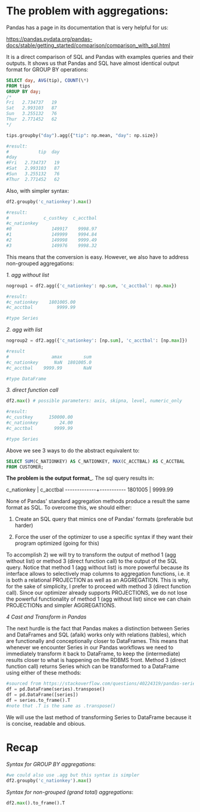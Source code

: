 # The problem with aggregations:

Pandas has a page in its documentation that is very helpful for us:

https://pandas.pydata.org/pandas-docs/stable/getting_started/comparison/comparison_with_sql.html

It is a direct comparison of SQL and Pandas with examples queries and their outputs. It shows us that Pandas and SQL have almost identical output format for GROUP BY operations:

```SQL
SELECT day, AVG(tip), COUNT(\*)
FROM tips
GROUP BY day;
/*
Fri   2.734737   19
Sat   2.993103   87
Sun   3.255132   76
Thur  2.771452   62
*/
```

```python
tips.groupby("day").agg({"tip": np.mean, "day": np.size})

#result:
#           tip  day
#day                
#Fri   2.734737   19
#Sat   2.993103   87
#Sun   3.255132   76
#Thur  2.771452   62
```

Also, with simpler syntax:
```python
df2.groupby('c_nationkey').max()

#result:
#             c_custkey  c_acctbal
#c_nationkey                      
#0               149917    9998.97
#1               149999    9994.84
#2               149998    9999.49
#3               149976    9998.32
```

This means that the conversion is easy. However, we also have to address non-grouped aggregations:

_1. agg without list_
```python
nogroup1 = df2.agg({'c_nationkey': np.sum, 'c_acctbal': np.max})

#result:
#c_nationkey    1801005.00
#c_acctbal         9999.99

#type Series
```

_2. agg with list_
```python
nogroup2 = df2.agg({'c_nationkey': [np.sum], 'c_acctbal': [np.max]})

#result
#                amax        sum
#c_nationkey      NaN  1801005.0
#c_acctbal    9999.99        NaN

#type DataFrame
```

_3. direct function call_
```python
df2.max() # possible parameters: axis, skipna, level, numeric_only

#result:
#c_custkey      150000.00
#c_nationkey        24.00
#c_acctbal        9999.99

#type Series
```

Above we see 3 ways to do the abstract equivalent to:

```sql
SELECT SUM(C_NATIONKEY) AS C_NATIONKEY, MAX(C_ACCTBAL) AS C_ACCTBAL
FROM CUSTOMER;
```

__The problem is the output format___. The sql query results in:

 c_nationkey | c_acctbal
-------------+-----------
     1801005 |   9999.99

None of Pandas' standard aggregation methods produce a result the same format as SQL. To overcome this, we should either:

1. Create an SQL query that mimics one of Pandas' formats (preferable but harder)

2. Force the user of the optimizer to use a specific syntax if they want their program optimized (going for this)

To accomplish 2) we will try to transform the output of method 1 (agg without list) or method 3 (direct function call) to the output of the SQL query. Notice that method 1 (agg without list) is more powerful because its interface allows to selectively map columns to aggregation functions, i.e. it is both a relational PROJECTION as well as an AGGREGATION. This is why, for the sake of simplicity, I prefer to proceed with method 3 (direct function call). Since our optimizer already supports PROJECTIONS, we do not lose the powerful functionality of method 1 (agg without list) since we can chain PROJECTIONs and simpler AGGREGATIONS.

_4 Cast and Transform in Pandas_

The next hurdle is the fact that Pandas makes a distinction between Series and DataFrames and SQL (afaik) works only with relations (tables), which are functionally and conceptionally closer to DataFrames. This means that whenever we encounter Series in our Pandas workflows we need to immediately transform it back to DataFrame, to keep the (intermediate) results closer to what is happening on the RDBMS front. Method 3 (direct function call) returns Series which can be transformed to a DataFrame using either of these methods:

```python
#sourced from https://stackoverflow.com/questions/40224319/pandas-series-to-dataframe-using-series-indexes-as-columns
df = pd.DataFrame(series).transpose()
df = pd.DataFrame([series])
df = series.to_frame().T
#note that .T is the same as .transpose()
```

We will use the last method of transforming Series to DataFrame because it is concise, readable and obious.

# Recap

_Syntax for GROUP BY aggregations_:

```python
#we could also use .agg but this syntax is simpler
df2.groupby('c_nationkey').max()
```

_Syntax for non-grouped (grand total) aggregations_:

```python
df2.max().to_frame().T
```

